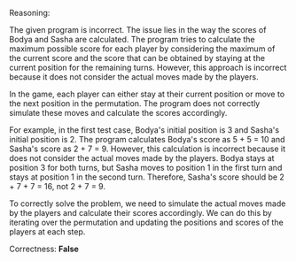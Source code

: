 Reasoning: 

The given program is incorrect. The issue lies in the way the scores of Bodya and Sasha are calculated. The program tries to calculate the maximum possible score for each player by considering the maximum of the current score and the score that can be obtained by staying at the current position for the remaining turns. However, this approach is incorrect because it does not consider the actual moves made by the players.

In the game, each player can either stay at their current position or move to the next position in the permutation. The program does not correctly simulate these moves and calculate the scores accordingly.

For example, in the first test case, Bodya's initial position is 3 and Sasha's initial position is 2. The program calculates Bodya's score as 5 + 5 = 10 and Sasha's score as 2 + 7 = 9. However, this calculation is incorrect because it does not consider the actual moves made by the players. Bodya stays at position 3 for both turns, but Sasha moves to position 1 in the first turn and stays at position 1 in the second turn. Therefore, Sasha's score should be 2 + 7 + 7 = 16, not 2 + 7 = 9.

To correctly solve the problem, we need to simulate the actual moves made by the players and calculate their scores accordingly. We can do this by iterating over the permutation and updating the positions and scores of the players at each step.

Correctness: **False**